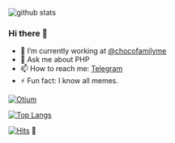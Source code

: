 ![github stats](https://github-readme-stats.vercel.app/api?username=Lootjs&show_icons=true)
### Hi there 👋

- 🔭 I’m currently working at [@chocofamilyme](https://github.com/chocofamilyme)
- 💬 Ask me about PHP
- 📫 How to reach me: [Telegram](https://t.me/loot_js)
- ⚡ Fun fact: I know all memes.


[![Otium](https://github-readme-stats.vercel.app/api/pin/?username=Lootjs&repo=otium)](https://github.com/Lootjs/otium)

[![Top Langs](https://github-readme-stats.vercel.app/api/top-langs/?username=Lootjs)](https://github.com/Lootjs/)

[![Hits](http://hits.dwyl.com/Lootjs/Lootjs.svg)](http://hits.dwyl.com/Lootjs/Lootjs) :eyes:

